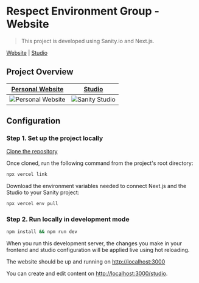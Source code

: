 # Respect Environment Group - Website

> This project is developed using Sanity.io and Next.js.

[Website](https://reg-website.vercel.app/) | [Studio](https://reg-website.vercel.app/studio)

## Project Overview

| [Personal Website](https://reg-website.vercel.app/)                                                | [Studio](https://reg-website.vercel.app/studio)                                                 |
| ------------------------------------------------------------------------------------------------------------------------- | ---------------------------------------------------------------------------------------------------------------------- |
| ![Personal Website](https://user-images.githubusercontent.com/6951139/206395107-e58a796d-13a9-400a-94b6-31cb5df054ab.png) | ![Sanity Studio](https://user-images.githubusercontent.com/6951139/206395521-8a5f103d-4a0c-4da8-aff5-d2a1961fb2c0.png) |



## Configuration

### Step 1. Set up the project locally

[Clone the repository](https://docs.github.com/en/repositories/creating-and-managing-repositories/cloning-a-repository)

Once cloned, run the following command from the project's root directory:

```bash
npx vercel link
```

Download the environment variables needed to connect Next.js and the Studio to your Sanity project:

```bash
npx vercel env pull
```

### Step 2. Run locally in development mode

```bash
npm install && npm run dev
```

When you run this development server, the changes you make in your frontend and studio configuration will be applied live using hot reloading.

The website should be up and running on [http://localhost:3000](http://localhost:3000) 

You can create and edit content on [http://localhost:3000/studio](http://localhost:3000/studio).
